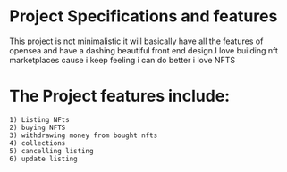 # Project Specifications and features

This project is not minimalistic it will basically have all the features of opensea and have a dashing beautiful front end design.I love building nft marketplaces cause i keep feeling i can do better i love NFTS

# The Project features include:

```shell
1) Listing NFts
2) buying NFTS
3) withdrawing money from bought nfts
4) collections
5) cancelling listing
6) update listing

```
